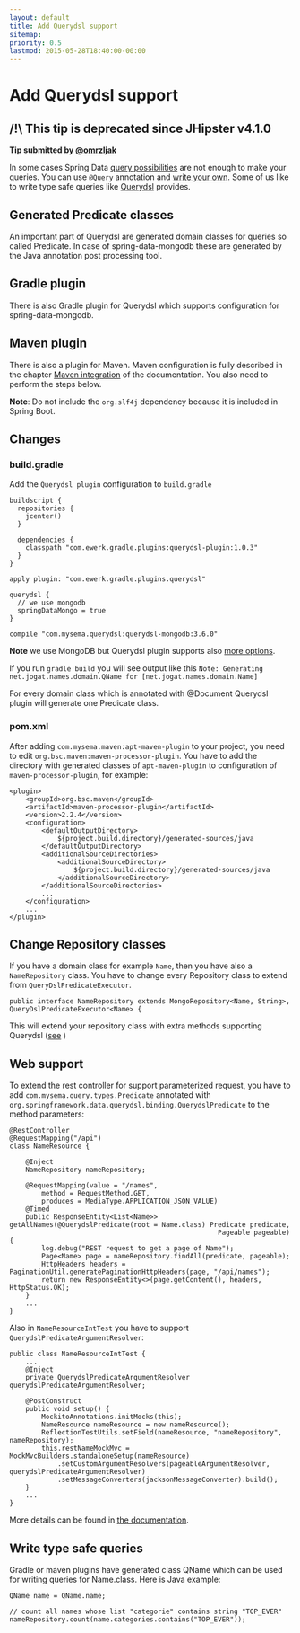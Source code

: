 ```yaml
---
layout: default
title: Add Querydsl support
sitemap:
priority: 0.5
lastmod: 2015-05-28T18:40:00-00:00
---
```


# Add Querydsl support

## /!\ This tip is deprecated since JHipster v4.1.0

__Tip submitted by [@omrzljak](https://github.com/omrzljak)__

In some cases Spring Data [query possibilities](http://docs.spring.io/spring-data/mongodb/docs/current/reference/html/#mongodb.repositories.queries) are not enough to make your queries. You can use `@Query` annotation and [write your own](http://docs.spring.io/spring-data/mongodb/docs/current/reference/html/#mongodb.repositories.queries.json-based). Some of us like to write type safe queries like [Querydsl](http://www.Querydsl.com/) provides.

## Generated Predicate classes

An important part of Querydsl are generated domain classes for queries so called Predicate. In case of spring-data-mongodb these are generated by the Java annotation post processing tool.

## Gradle plugin

There is also Gradle plugin for Querydsl which supports configuration for spring-data-mongodb.

## Maven plugin

There is also a plugin for Maven. Maven configuration is fully described in the chapter [Maven integration](http://www.querydsl.com/static/querydsl/latest/reference/html/ch02.html#d0e132) of the documentation.  You also need to perform the steps below.

**Note**: Do not include the `org.slf4j` dependency because it is included in Spring Boot.

## Changes

### build.gradle

Add the `Querydsl plugin` configuration to `build.gradle`

    buildscript {
      repositories {
        jcenter()
      }

      dependencies {
        classpath "com.ewerk.gradle.plugins:querydsl-plugin:1.0.3"
      }
    }

    apply plugin: "com.ewerk.gradle.plugins.querydsl"

    querydsl {
      // we use mongodb
      springDataMongo = true
    }

    compile "com.mysema.querydsl:querydsl-mongodb:3.6.0"

__Note__ we use MongoDB but Querydsl plugin supports also [more options](https://github.com/ewerk/gradle-plugins/tree/master/Querydsl-plugin).

If you run `gradle build` you will see output like this
`Note: Generating net.jogat.names.domain.QName for [net.jogat.names.domain.Name]`

For every domain class which is annotated with @Document Querydsl plugin will generate one Predicate class.

### pom.xml
After adding `com.mysema.maven:apt-maven-plugin` to your project, you need to edit `org.bsc.maven:maven-processor-plugin`. You have to add the directory with generated classes of `apt-maven-plugin` to configuration of `maven-processor-plugin`, for example:

    <plugin>
        <groupId>org.bsc.maven</groupId>
        <artifactId>maven-processor-plugin</artifactId>
        <version>2.2.4</version>
        <configuration>
            <defaultOutputDirectory>
                ${project.build.directory}/generated-sources/java
            </defaultOutputDirectory>
            <additionalSourceDirectories>
                <additionalSourceDirectory>
                    ${project.build.directory}/generated-sources/java
                </additionalSourceDirectory>
            </additionalSourceDirectories>
            ...
        </configuration>
        ...
    </plugin>

## Change Repository classes

If you have a domain class for example `Name`, then you have also a `NameRepository` class. You have to change every Repository class to extend from `QueryDslPredicateExecutor`.

    public interface NameRepository extends MongoRepository<Name, String>, QueryDslPredicateExecutor<Name> {

This will extend your repository class with extra methods supporting Querydsl ([see](http://docs.spring.io/spring-data/mongodb/docs/current/reference/html/#mongodb.repositories.queries.type-safe) )

## Web support

To extend the rest controller for support parameterized request, you have to add `com.mysema.query.types.Predicate` annotated with `org.springframework.data.querydsl.binding.QuerydslPredicate` to the method parameters:

    @RestController
    @RequestMapping("/api")
    class NameResource {

        @Inject
        NameRepository nameRepository;

        @RequestMapping(value = "/names",
            method = RequestMethod.GET,
            produces = MediaType.APPLICATION_JSON_VALUE)
        @Timed
        public ResponseEntity<List<Name>> getAllNames(@QuerydslPredicate(root = Name.class) Predicate predicate,
                                                        Pageable pageable) {
            log.debug("REST request to get a page of Name");
            Page<Name> page = nameRepository.findAll(predicate, pageable);
            HttpHeaders headers = PaginationUtil.generatePaginationHttpHeaders(page, "/api/names");
            return new ResponseEntity<>(page.getContent(), headers, HttpStatus.OK);
        }
        ...
    }

Also in `NameResourceIntTest` you have to support `QuerydslPredicateArgumentResolver`:

    public class NameResourceIntTest {
        ...
        @Inject
        private QuerydslPredicateArgumentResolver querydslPredicateArgumentResolver;

        @PostConstruct
        public void setup() {
            MockitoAnnotations.initMocks(this);
            NameResource nameResource = new nameResource();
            ReflectionTestUtils.setField(nameResource, "nameRepository", nameRepository);
            this.restNameMockMvc = MockMvcBuilders.standaloneSetup(nameResource)
                .setCustomArgumentResolvers(pageableArgumentResolver, querydslPredicateArgumentResolver)
                .setMessageConverters(jacksonMessageConverter).build();
        }
        ...
    }

More details can be found in [the documentation](http://docs.spring.io/spring-data/mongodb/docs/current/reference/html/#core.web.type-safe).

## Write type safe queries

Gradle or maven plugins have generated class QName which can be used for writing queries for Name.class. Here is Java example:

    QName name = QName.name;

    // count all names whose list "categorie" contains string "TOP_EVER"
    nameRepository.count(name.categories.contains("TOP_EVER"));
